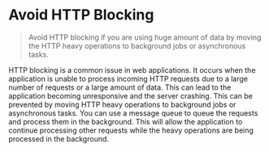 # Avoid HTTP Blocking

> Avoid HTTP blocking if you are using huge amount of data by moving the HTTP heavy operations to background jobs or asynchronous tasks.

HTTP blocking is a common issue in web applications. It occurs when the application is unable to process incoming HTTP requests due to a large number of requests or a large amount of data. This can lead to the application becoming unresponsive and the server crashing. This can be prevented by moving HTTP heavy operations to background jobs or asynchronous tasks. You can use a message queue to queue the requests and process them in the background. This will allow the application to continue processing other requests while the heavy operations are being processed in the background.
